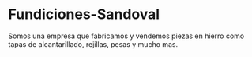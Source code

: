 # Fundiciones-Sandoval
Somos una empresa que fabricamos y vendemos piezas en hierro como tapas de alcantarillado, rejillas, pesas y mucho mas.
